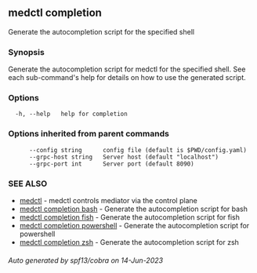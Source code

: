 ## medctl completion

Generate the autocompletion script for the specified shell

### Synopsis

Generate the autocompletion script for medctl for the specified shell.
See each sub-command's help for details on how to use the generated script.


### Options

```
  -h, --help   help for completion
```

### Options inherited from parent commands

```
      --config string      config file (default is $PWD/config.yaml)
      --grpc-host string   Server host (default "localhost")
      --grpc-port int      Server port (default 8090)
```

### SEE ALSO

* [medctl](medctl.md)	 - medctl controls mediator via the control plane
* [medctl completion bash](medctl_completion_bash.md)	 - Generate the autocompletion script for bash
* [medctl completion fish](medctl_completion_fish.md)	 - Generate the autocompletion script for fish
* [medctl completion powershell](medctl_completion_powershell.md)	 - Generate the autocompletion script for powershell
* [medctl completion zsh](medctl_completion_zsh.md)	 - Generate the autocompletion script for zsh

###### Auto generated by spf13/cobra on 14-Jun-2023
